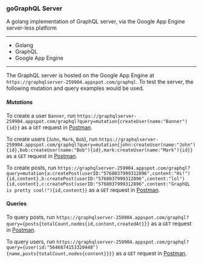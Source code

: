 ### goGraphQL Server

A golang implementation of GraphQL server, via the Google App Engine server-less platform

***

* Golang
* GraphQL
* Google App Engine


***

The GraphQL server is hosted on the Google App Engine at `https://graphqlserver-259904.appspot.com/graphql`. To test the server, the following mutation and query examples would be used.

#### *Mutations*
To create a user `Banner`, run `https://graphqlserver-259904.appspot.com/graphql?query=mutation{createUser(name:"Banner"){id}}` as a `GET` request in [Postman](https://www.getpostman.com/downloads/).

To create users (`John`, `Mark`, `Bob`), run `https://graphqlserver-259904.appspot.com/graphql?query=mutation{john:createUser(name:"John"){id},bob:createUser(name:"Bob"){id},mark:createUser(name:"Mark"){id}}` as a `GET` request in [Postman](https://www.getpostman.com/downloads/).

To create posts, run `https://graphqlserver-259904.appspot.com/graphql?query=mutation{a:createPost(userID:"5768037999312896",content:"Hi!"){id,content},b:createPost(userID:"5768037999312896",content:"lol"){id,content},c:createPost(userID:"5768037999312896",content:"GraphQL is pretty cool!"){id,content}}` as a `GET` request in [Postman](https://www.getpostman.com/downloads/).


#### Queries

To query posts, run `https://graphqlserver-259904.appspot.com/graphql?query={posts{totalCount,nodes{id,content,createdAt}}}` as a `GET` request in [Postman](https://www.getpostman.com/downloads/).

To query users, run `https://graphqlserver-259904.appspot.com/graphql?query={user(id:"5646874153320448"){name,posts{totalCount,nodes{content}}}}` as a `GET` request in [Postman](https://www.getpostman.com/downloads/).